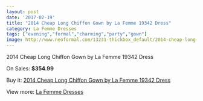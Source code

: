 ```yaml
---
layout: post
date: '2017-02-19'
title: "2014 Cheap Long Chiffon Gown by La Femme 19342 Dress"
category: La Femme Dresses
tags: ["evening","formal","charming","party","gown"]
image: http://www.neoformal.com/13231-thickbox_default/2014-cheap-long-chiffon-gown-by-la-femme-19342-dress.jpg
---
```

2014 Cheap Long Chiffon Gown by La Femme 19342 Dress

On Sales: **$354.99**
<a href="https://www.neoformal.com/en/la-femme-dresses-2014/4610-2014-cheap-long-chiffon-gown-by-la-femme-19342-dress.html"><amp-img layout="responsive" width="600" height="600" src="//www.neoformal.com/13231-thickbox_default/2014-cheap-long-chiffon-gown-by-la-femme-19342-dress.jpg" alt="2014 Cheap Long Chiffon Gown by La Femme 19342 Dress 0" /></a>
<a href="https://www.neoformal.com/en/la-femme-dresses-2014/4610-2014-cheap-long-chiffon-gown-by-la-femme-19342-dress.html"><amp-img layout="responsive" width="600" height="600" src="//www.neoformal.com/13235-thickbox_default/2014-cheap-long-chiffon-gown-by-la-femme-19342-dress.jpg" alt="2014 Cheap Long Chiffon Gown by La Femme 19342 Dress 1" /></a>
<a href="https://www.neoformal.com/en/la-femme-dresses-2014/4610-2014-cheap-long-chiffon-gown-by-la-femme-19342-dress.html"><amp-img layout="responsive" width="600" height="600" src="//www.neoformal.com/13234-thickbox_default/2014-cheap-long-chiffon-gown-by-la-femme-19342-dress.jpg" alt="2014 Cheap Long Chiffon Gown by La Femme 19342 Dress 2" /></a>
<a href="https://www.neoformal.com/en/la-femme-dresses-2014/4610-2014-cheap-long-chiffon-gown-by-la-femme-19342-dress.html"><amp-img layout="responsive" width="600" height="600" src="//www.neoformal.com/13233-thickbox_default/2014-cheap-long-chiffon-gown-by-la-femme-19342-dress.jpg" alt="2014 Cheap Long Chiffon Gown by La Femme 19342 Dress 3" /></a>
<a href="https://www.neoformal.com/en/la-femme-dresses-2014/4610-2014-cheap-long-chiffon-gown-by-la-femme-19342-dress.html"><amp-img layout="responsive" width="600" height="600" src="//www.neoformal.com/13232-thickbox_default/2014-cheap-long-chiffon-gown-by-la-femme-19342-dress.jpg" alt="2014 Cheap Long Chiffon Gown by La Femme 19342 Dress 4" /></a>

Buy it: [2014 Cheap Long Chiffon Gown by La Femme 19342 Dress](https://www.neoformal.com/en/la-femme-dresses-2014/4610-2014-cheap-long-chiffon-gown-by-la-femme-19342-dress.html "2014 Cheap Long Chiffon Gown by La Femme 19342 Dress")

View more: [La Femme Dresses](https://www.neoformal.com/en/56-la-femme-dresses-2014 "La Femme Dresses")
